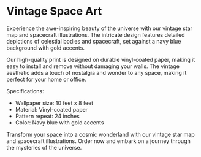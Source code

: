 <!--font:Montserrat-->

# Vintage Space Art

Experience the awe-inspiring beauty of the universe with our vintage star map and spacecraft illustrations. The intricate design features detailed depictions of celestial bodies and spacecraft, set against a navy blue background with gold accents.

Our high-quality print is designed on durable vinyl-coated paper, making it easy to install and remove without damaging your walls. The vintage aesthetic adds a touch of nostalgia and wonder to any space, making it perfect for your home or office.

Specifications:
- Wallpaper size: 10 feet x 8 feet
- Material: Vinyl-coated paper
- Pattern repeat: 24 inches
- Color: Navy blue with gold accents

Transform your space into a cosmic wonderland with our vintage star map and spacecraft illustrations. Order now and embark on a journey through the mysteries of the universe.

<!--

Write me markdown content of website with wallpaper:

"A vintage map of the stars and constellations, with detailed illustrations of spacecraft and celestial bodies."

The header of the page should not be copy of the text but rather a real content of the website which is using this wallpaper.


---


# Star Maps and Spacecraft Illustrations

Decorate your space with a vintage map of the stars and constellations, featuring detailed illustrations of spacecraft and celestial bodies. Our wallpaper brings the wonder of the universe into your home or office.

## Features
- High-quality print on durable wallpaper material
- Detailed illustrations of spacecraft and celestial bodies
- Vintage map design adds a touch of nostalgia to any room
- Easy to install and remove without damaging walls

## Specifications
- Wallpaper size: 10 feet x 8 feet
- Material: Vinyl-coated paper
- Pattern repeat: 24 inches
- Color: Navy blue with gold accents

Transform your space into a cosmic wonderland with our star map wallpaper. Order now and bring the beauty of the universe into your home.


---


Heading is too long, rewrite whole content.


---


# Vintage Star Map Wallpaper with Detailed Spacecraft Illustrations

Bring the beauty of the universe into your home or office with our vintage star map wallpaper. Featuring a detailed illustration of the stars and constellations, this wallpaper also showcases spacecraft and celestial bodies to add a touch of nostalgia and wonder to any room.

Our high-quality print is designed on durable vinyl-coated paper, making it easy to install and remove without damaging your walls. The navy blue background with gold accents adds a touch of elegance to any space.

Specifications:
- Wallpaper size: 10 feet x 8 feet
- Material: Vinyl-coated paper
- Pattern repeat: 24 inches
- Color: Navy blue with gold accents

Transform your space into a cosmic wonderland with our star map wallpaper. Order now and bring the beauty of the universe into your home.


---


Heading should not include word "wallpaper". The website should not be about the wallpaper itself, wallpaper is just a related background, rewrite whole content.


---


# Explore the Universe with a Vintage Star Map and Detailed Spacecraft Illustrations

Step into the wonders of the universe with our vintage star map featuring detailed illustrations of spacecraft and celestial bodies. The navy blue background with gold accents adds a touch of elegance to any space, making it perfect for your home or office.

Our high-quality print is designed on durable vinyl-coated paper, making it easy to install and remove without damaging your walls. The intricate design of the star map and spacecraft illustrations will spark your curiosity and inspire your imagination.

Specifications:
- Wallpaper size: 10 feet x 8 feet
- Material: Vinyl-coated paper
- Pattern repeat: 24 inches
- Color: Navy blue with gold accents

Transform your space into a cosmic wonderland with our vintage star map and spacecraft illustrations. Order now and explore the mysteries of the universe from the comfort of your own home.


---


Heading is too long, rewrite whole content.


---


# Discover the Wonders of the Universe with a Vintage Star Map and Spacecraft Illustrations

Experience the awe-inspiring beauty of the universe with our vintage star map and spacecraft illustrations. The intricate design features detailed depictions of celestial bodies and spacecraft, set against a navy blue background with gold accents.

Our high-quality print is designed on durable vinyl-coated paper, making it easy to install and remove without damaging your walls. The vintage aesthetic adds a touch of nostalgia and wonder to any space, making it perfect for your home or office.

Specifications:
- Wallpaper size: 10 feet x 8 feet
- Material: Vinyl-coated paper
- Pattern repeat: 24 inches
- Color: Navy blue with gold accents

Transform your space into a cosmic wonderland with our vintage star map and spacecraft illustrations. Order now and embark on a journey through the mysteries of the universe.


---


Write me a Google font which is best fitting for the website.

Pick from the list:
- IBM Plex Sans
- Roboto
- Orbitron
- Exo 2
- Montserrat
- Inter
- Poppins
- Open Sans
- Lato
- Dancing Script
- Raleway
- Lobster
- Barlow Condensed
- Playfair Display
- Futura
- Alegreya
- Great Vibes


Write just the font name nothing else.


---


Montserrat

-->
